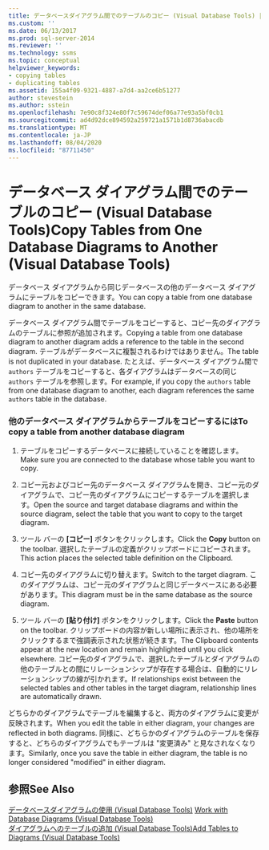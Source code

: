 ```yaml
---
title: データベースダイアグラム間でのテーブルのコピー (Visual Database Tools) |Microsoft Docs
ms.custom: ''
ms.date: 06/13/2017
ms.prod: sql-server-2014
ms.reviewer: ''
ms.technology: ssms
ms.topic: conceptual
helpviewer_keywords:
- copying tables
- duplicating tables
ms.assetid: 155a4f09-9321-4887-a7d4-aa2ce6b51277
author: stevestein
ms.author: sstein
ms.openlocfilehash: 7e90c8f324e80f7c59674def06a77e93a5bf0cb1
ms.sourcegitcommit: ad4d92dce894592a259721a1571b1d8736abacdb
ms.translationtype: MT
ms.contentlocale: ja-JP
ms.lasthandoff: 08/04/2020
ms.locfileid: "87711450"
---
```

# <a name="copy-tables-from-one-database-diagrams-to-another-visual-database-tools"></a><span data-ttu-id="112c4-102">データベース ダイアグラム間でのテーブルのコピー (Visual Database Tools)</span><span class="sxs-lookup"><span data-stu-id="112c4-102">Copy Tables from One Database Diagrams to Another (Visual Database Tools)</span></span>
  <span data-ttu-id="112c4-103">データベース ダイアグラムから同じデータベースの他のデータベース ダイアグラムにテーブルをコピーできます。</span><span class="sxs-lookup"><span data-stu-id="112c4-103">You can copy a table from one database diagram to another in the same database.</span></span>  
  
 <span data-ttu-id="112c4-104">データベース ダイアグラム間でテーブルをコピーすると、コピー先のダイアグラムのテーブルに参照が追加されます。</span><span class="sxs-lookup"><span data-stu-id="112c4-104">Copying a table from one database diagram to another diagram adds a reference to the table in the second diagram.</span></span> <span data-ttu-id="112c4-105">テーブルがデータベースに複製されるわけではありません。</span><span class="sxs-lookup"><span data-stu-id="112c4-105">The table is not duplicated in your database.</span></span> <span data-ttu-id="112c4-106">たとえば、データベース ダイアグラム間で `authors` テーブルをコピーすると、各ダイアグラムはデータベースの同じ `authors` テーブルを参照します。</span><span class="sxs-lookup"><span data-stu-id="112c4-106">For example, if you copy the `authors` table from one database diagram to another, each diagram references the same `authors` table in the database.</span></span>  
  
### <a name="to-copy-a-table-from-another-database-diagram"></a><span data-ttu-id="112c4-107">他のデータベース ダイアグラムからテーブルをコピーするには</span><span class="sxs-lookup"><span data-stu-id="112c4-107">To copy a table from another database diagram</span></span>  
  
1.  <span data-ttu-id="112c4-108">テーブルをコピーするデータベースに接続していることを確認します。</span><span class="sxs-lookup"><span data-stu-id="112c4-108">Make sure you are connected to the database whose table you want to copy.</span></span>  
  
2.  <span data-ttu-id="112c4-109">コピー元およびコピー先のデータベース ダイアグラムを開き、コピー元のダイアグラムで、コピー先のダイアグラムにコピーするテーブルを選択します。</span><span class="sxs-lookup"><span data-stu-id="112c4-109">Open the source and target database diagrams and within the source diagram, select the table that you want to copy to the target diagram.</span></span>  
  
3.  <span data-ttu-id="112c4-110">ツール バーの **[コピー]** ボタンをクリックします。</span><span class="sxs-lookup"><span data-stu-id="112c4-110">Click the **Copy** button on the toolbar.</span></span> <span data-ttu-id="112c4-111">選択したテーブルの定義がクリップボードにコピーされます。</span><span class="sxs-lookup"><span data-stu-id="112c4-111">This action places the selected table definition on the Clipboard.</span></span>  
  
4.  <span data-ttu-id="112c4-112">コピー先のダイアグラムに切り替えます。</span><span class="sxs-lookup"><span data-stu-id="112c4-112">Switch to the target diagram.</span></span> <span data-ttu-id="112c4-113">このダイアグラムは、コピー元のダイアグラムと同じデータベースにある必要があります。</span><span class="sxs-lookup"><span data-stu-id="112c4-113">This diagram must be in the same database as the source diagram.</span></span>  
  
5.  <span data-ttu-id="112c4-114">ツール バーの **[貼り付け]** ボタンをクリックします。</span><span class="sxs-lookup"><span data-stu-id="112c4-114">Click the **Paste** button on the toolbar.</span></span> <span data-ttu-id="112c4-115">クリップボードの内容が新しい場所に表示され、他の場所をクリックするまで強調表示された状態が続きます。</span><span class="sxs-lookup"><span data-stu-id="112c4-115">The Clipboard contents appear at the new location and remain highlighted until you click elsewhere.</span></span> <span data-ttu-id="112c4-116">コピー先のダイアグラムで、選択したテーブルとダイアグラムの他のテーブルとの間にリレーションシップが存在する場合は、自動的にリレーションシップの線が引かれます。</span><span class="sxs-lookup"><span data-stu-id="112c4-116">If relationships exist between the selected tables and other tables in the target diagram, relationship lines are automatically drawn.</span></span>  
  
 <span data-ttu-id="112c4-117">どちらかのダイアグラムでテーブルを編集すると、両方のダイアグラムに変更が反映されます。</span><span class="sxs-lookup"><span data-stu-id="112c4-117">When you edit the table in either diagram, your changes are reflected in both diagrams.</span></span> <span data-ttu-id="112c4-118">同様に、どちらかのダイアグラムのテーブルを保存すると、どちらのダイアグラムでもテーブルは "変更済み" と見なされなくなります。</span><span class="sxs-lookup"><span data-stu-id="112c4-118">Similarly, once you save the table in either diagram, the table is no longer considered "modified" in either diagram.</span></span>  
  
## <a name="see-also"></a><span data-ttu-id="112c4-119">参照</span><span class="sxs-lookup"><span data-stu-id="112c4-119">See Also</span></span>  
 <span data-ttu-id="112c4-120">[データベースダイアグラムの使用 &#40;Visual Database Tools&#41;](visual-database-tools.md) </span><span class="sxs-lookup"><span data-stu-id="112c4-120">[Work with Database Diagrams &#40;Visual Database Tools&#41;](visual-database-tools.md) </span></span>  
 [<span data-ttu-id="112c4-121">ダイアグラムへのテーブルの追加 (Visual Database Tools)</span><span class="sxs-lookup"><span data-stu-id="112c4-121">Add Tables to Diagrams &#40;Visual Database Tools&#41;</span></span>](add-tables-to-diagrams-visual-database-tools.md)  
  
  
